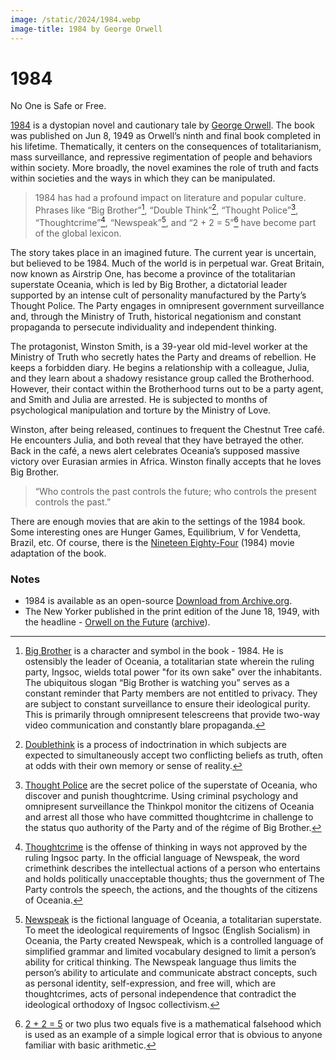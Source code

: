 ```yaml
---
image: /static/2024/1984.webp
image-title: 1984 by George Orwell
---
```


# 1984

No One is Safe or Free.

[1984](https://en.wikipedia.org/wiki/Nineteen_Eighty-Four) is a dystopian novel and cautionary tale by [George Orwell](https://en.wikipedia.org/wiki/George_Orwell). The book was published on Jun 8, 1949 as Orwell’s ninth and final book completed in his lifetime. Thematically, it centers on the consequences of totalitarianism, mass surveillance, and repressive regimentation of people and behaviors within society. More broadly, the novel examines the role of truth and facts within societies and the ways in which they can be manipulated.

> 1984 has had a profound impact on literature and popular culture. Phrases like “Big Brother”[^bigbrother], “Double Think”[^doublethink], “Thought Police”[^thoughtpolice], “Thoughtcrime”[^thoughtcrime], “Newspeak”[^newspeak], and “2 + 2 = 5”[^225] have become part of the global lexicon.

The story takes place in an imagined future. The current year is uncertain, but believed to be 1984. Much of the world is in perpetual war. Great Britain, now known as Airstrip One, has become a province of the totalitarian superstate Oceania, which is led by Big Brother, a dictatorial leader supported by an intense cult of personality manufactured by the Party’s Thought Police. The Party engages in omnipresent government surveillance and, through the Ministry of Truth, historical negationism and constant propaganda to persecute individuality and independent thinking.

The protagonist, Winston Smith, is a 39-year old mid-level worker at the Ministry of Truth who secretly hates the Party and dreams of rebellion. He keeps a forbidden diary. He begins a relationship with a colleague, Julia, and they learn about a shadowy resistance group called the Brotherhood. However, their contact within the Brotherhood turns out to be a party agent, and Smith and Julia are arrested. He is subjected to months of psychological manipulation and torture by the Ministry of Love.

Winston, after being released, continues to frequent the Chestnut Tree café. He encounters Julia, and both reveal that they have betrayed the other. Back in the café, a news alert celebrates Oceania’s supposed massive victory over Eurasian armies in Africa. Winston finally accepts that he loves Big Brother.

> “Who controls the past controls the future; who controls the present controls the past.”

There are enough movies that are akin to the settings of the 1984 book. Some interesting ones are Hunger Games, Equilibrium, V for Vendetta, Brazil, etc. Of course, there is the [Nineteen Eighty-Four](https://en.wikipedia.org/wiki/Nineteen_Eighty-Four_(1984_film)) (1984) movie adaptation of the book.

### Notes

- 1984 is available as an open-source [Download from Archive.org](https://archive.org/details/GeorgeOrwells1984).
- The New Yorker published in the print edition of the June 18, 1949, with the headline - [Orwell on the Future](https://www.newyorker.com/magazine/1949/06/18/1984-book-review-george-orwell) ([archive](https://web.archive.org/web/20240708175347/https://www.newyorker.com/magazine/1949/06/18/1984-book-review-george-orwell)).

[^bigbrother]: [Big Brother](https://en.wikipedia.org/wiki/Big_Brother_(Nineteen_Eighty-Four)) is a character and symbol in the book - 1984. He is ostensibly the leader of Oceania, a totalitarian state wherein the ruling party, Ingsoc, wields total power "for its own sake" over the inhabitants. The ubiquitous slogan “Big Brother is watching you” serves as a constant reminder that Party members are not entitled to privacy. They are subject to constant surveillance to ensure their ideological purity. This is primarily through omnipresent telescreens that provide two-way video communication and constantly blare propaganda.
[^doublethink]: [Doublethink](https://en.wikipedia.org/wiki/Doublethink) is a process of indoctrination in which subjects are expected to simultaneously accept two conflicting beliefs as truth, often at odds with their own memory or sense of reality.
[^thoughtpolice]: [Thought Police](https://en.wikipedia.org/wiki/Thought_Police) are the secret police of the superstate of Oceania, who discover and punish thoughtcrime. Using criminal psychology and omnipresent surveillance the Thinkpol monitor the citizens of Oceania and arrest all those who have committed thoughtcrime in challenge to the status quo authority of the Party and of the régime of Big Brother.
[^thoughtcrime]: [Thoughtcrime](https://en.wikipedia.org/wiki/Thoughtcrime) is the offense of thinking in ways not approved by the ruling Ingsoc party. In the official language of Newspeak, the word crimethink describes the intellectual actions of a person who entertains and holds politically unacceptable thoughts; thus the government of The Party controls the speech, the actions, and the thoughts of the citizens of Oceania.
[^newspeak]: [Newspeak](https://en.wikipedia.org/wiki/Newspeak) is the fictional language of Oceania, a totalitarian superstate. To meet the ideological requirements of Ingsoc (English Socialism) in Oceania, the Party created Newspeak, which is a controlled language of simplified grammar and limited vocabulary designed to limit a person’s ability for critical thinking. The Newspeak language thus limits the person’s ability to articulate and communicate abstract concepts, such as personal identity, self-expression, and free will, which are thoughtcrimes, acts of personal independence that contradict the ideological orthodoxy of Ingsoc collectivism.
[^225]:[2 + 2 = 5](https://en.wikipedia.org/wiki/2_%2B_2_%3D_5) or two plus two equals five is a mathematical falsehood which is used as an example of a simple logical error that is obvious to anyone familiar with basic arithmetic.